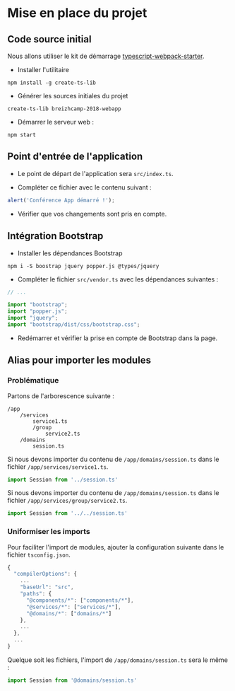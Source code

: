 # Mise en place du projet

## Code source initial
Nous allons utiliser le kit de démarrage [typescript-webpack-starter](https://emyann.github.io/typescript-webpack-starter/).

* Installer l'utilitaire

```
npm install -g create-ts-lib
```

* Générer les sources initiales du projet

```
create-ts-lib breizhcamp-2018-webapp
```

* Démarrer le serveur web :

```
npm start
```
## Point d'entrée de l'application

* Le point de départ de l'application sera `src/index.ts`.

* Compléter ce fichier avec le contenu suivant :

```ts
alert('Conférence App démarré !');
```

* Vérifier que vos changements sont pris en compte.

## Intégration Bootstrap

* Installer les dépendances Bootstrap

```
npm i -S boostrap jquery popper.js @types/jquery
```

* Compléter le fichier `src/vendor.ts` avec les dépendances suivantes :

```ts
// ...

import "bootstrap";
import "popper.js";
import "jquery";
import "bootstrap/dist/css/bootstrap.css";
```

* Redémarrer et vérifier la prise en compte de Bootstrap dans la page.

## Alias pour importer les modules

### Problématique

Partons de l'arborescence suivante :

```
/app
    /services
        service1.ts
        /group
            service2.ts
    /domains
        session.ts
```

Si nous devons importer du contenu de `/app/domains/session.ts` dans le fichier `/app/services/service1.ts`.

```ts
import Session from '../session.ts'
```
Si nous devons importer du contenu de `/app/domains/session.ts` dans le fichier `/app/services/group/service2.ts`.
```ts
import Session from '../../session.ts'
```

### Uniformiser les imports

Pour faciliter l'import de modules, ajouter la configuration suivante dans le fichier `tsconfig.json`.

```ts
{
  "compilerOptions": {
    ...
    "baseUrl": "src",
    "paths": {
      "@components/*": ["components/*"],
      "@services/*": ["services/*"],
      "@domains/*": ["domains/*"]
    },
    ...
  },
  ...
}
```

Quelque soit les fichiers, l'import de `/app/domains/session.ts` sera le même :

```ts
import Session from '@domains/session.ts'
```



